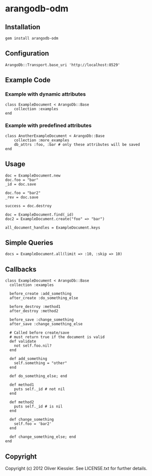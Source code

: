 # arangodb-odm

## Installation

    gem install arangodb-odm

## Configuration

    ArangoDb::Transport.base_uri 'http://localhost:8529'

## Example Code

### Example with dynamic attributes

	class ExampleDocument < ArangoDb::Base
  		collection :examples
	end

### Example with predefined attributes

	class AnotherExampleDocument < ArangoDb::Base
  		collection :more_examples
  		db_attrs :foo, :bar # only these attributes will be saved
	end

## Usage

	doc = ExampleDocument.new
	doc.foo = "bar"
	_id = doc.save

	doc.foo = "bar2"
	_rev = doc.save

	success = doc.destroy
 
	doc = ExampleDocument.find(_id)
	doc2 = ExampleDocument.create("foo" => "bar")

	all_document_handles = ExampleDocument.keys
	
## Simple Queries

    docs = ExampleDocument.all(limit => :10, :skip => 10)

## Callbacks

    class ExampleDocument < ArangoDb::Base
      collection :examples

      before_create :add_something
      after_create :do_something_else

      before_destroy :method1
      after_destroy :method2

      before_save :change_something
      after_save :change_something_else

      # Called before create/save
      # must return true if the document is valid
      def validate
        not self.foo.nil?
      end

      def add_something
        self.something = "other"
      end

      def do_something_else; end

      def method1
        puts self._id # not nil
      end

      def method2
        puts self._id # is nil
      end

      def change_something
        self.foo = 'bar2'
      end

      def change_something_else; end
    end

## Copyright

Copyright (c) 2012 Oliver Kiessler. See LICENSE.txt for
further details.
